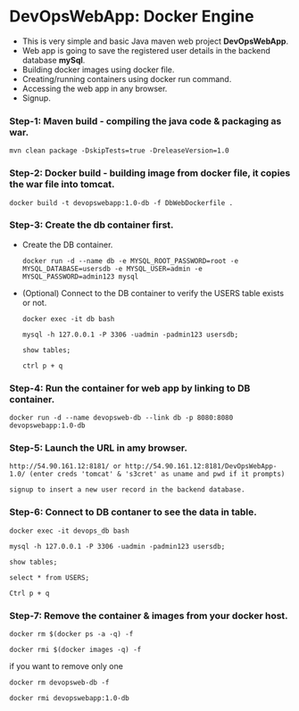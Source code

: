 # DevOpsWebApp: Docker Engine

* This is very simple and basic Java maven web project **DevOpsWebApp**.
* Web app is going to save the registered user details in the backend database **mySql**.
* Building docker images using docker file.
* Creating/running containers using docker run command.
* Accessing the web app in any browser.
* Signup.


### Step-1: Maven build - compiling the java code & packaging as war.

    mvn clean package -DskipTests=true -DreleaseVersion=1.0

### Step-2: Docker build - building image from docker file, it copies the war file into tomcat.

    docker build -t devopswebapp:1.0-db -f DbWebDockerfile .

### Step-3: Create the db container first.


  * Create the DB container.

        docker run -d --name db -e MYSQL_ROOT_PASSWORD=root -e MYSQL_DATABASE=usersdb -e MYSQL_USER=admin -e MYSQL_PASSWORD=admin123 mysql
  
  * (Optional) Connect to the DB container to verify the USERS table exists or not.

        docker exec -it db bash

        mysql -h 127.0.0.1 -P 3306 -uadmin -padmin123 usersdb;

        show tables;

        ctrl p + q

### Step-4: Run the container for web app by linking to DB container.
    
    docker run -d --name devopsweb-db --link db -p 8080:8080 devopswebapp:1.0-db

### Step-5: Launch the URL in amy browser.
    
    http://54.90.161.12:8181/ or http://54.90.161.12:8181/DevOpsWebApp-1.0/ (enter creds 'tomcat' & 's3cret' as uname and pwd if it prompts)
    
    signup to insert a new user record in the backend database.
    
### Step-6: Connect to DB contaner to see the data in table.

    docker exec -it devops_db bash

    mysql -h 127.0.0.1 -P 3306 -uadmin -padmin123 usersdb;

    show tables;
    
    select * from USERS;
    
    Ctrl p + q
    
### Step-7: Remove the container & images from your docker host.

    docker rm $(docker ps -a -q) -f

    docker rmi $(docker images -q) -f
    
   if you want to remove only one
    
    docker rm devopsweb-db -f
    
    docker rmi devopswebapp:1.0-db

